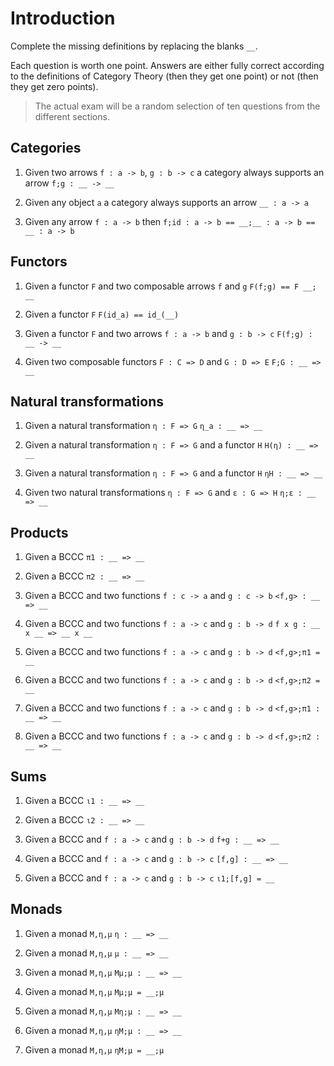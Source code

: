 # Introduction
Complete the missing definitions by replacing the blanks `__`.

Each question is worth one point. Answers are either fully correct according to the definitions of Category Theory (then they get one point) or not (then they get zero points).

> The actual exam will be a random selection of ten questions from the different sections.

## Categories
1. Given two arrows
`f : a -> b`, `g : b -> c`
a category always supports an arrow
`f;g : __ -> __`

1. Given any object
`a`
a category always supports an arrow
`__ : a -> a`

1. Given any arrow
`f : a -> b`
then
`f;id : a -> b == __;__ : a -> b == __ : a -> b`

## Functors
1. Given a functor `F` and two composable arrows `f` and `g`
`F(f;g) == F __; __`

1. Given a functor `F`
`F(id_a) == id_(__)`

1. Given a functor `F` and two arrows `f : a -> b` and `g : b -> c`
`F(f;g) : __ -> __`

1. Given two composable functors `F : C => D` and `G : D => E`
`F;G : __ => __`


## Natural transformations
1. Given a natural transformation `η : F => G`
`η_a : __ => __`

1. Given a natural transformation `η : F => G` and a functor `H`
`H(η) : __ => __`

1. Given a natural transformation `η : F => G` and a functor `H`
`ηH : __ => __`

1. Given two natural transformations `η : F => G` and `ε : G => H`
`η;ε : __ => __`

## Products
1. Given a BCCC
`π1 : __ => __`

1. Given a BCCC
`π2 : __ => __`

1. Given a BCCC and two functions `f : c -> a` and `g : c -> b`
`<f,g> : __ => __`

1. Given a BCCC and two functions `f : a -> c` and `g : b -> d`
`f x g : __ x __ => __ x __`

1. Given a BCCC and two functions `f : a -> c` and `g : b -> d`
`<f,g>;π1 = __`

1. Given a BCCC and two functions `f : a -> c` and `g : b -> d`
`<f,g>;π2 = __`

1. Given a BCCC and two functions `f : a -> c` and `g : b -> d`
`<f,g>;π1 : __ => __`

1. Given a BCCC and two functions `f : a -> c` and `g : b -> d`
`<f,g>;π2 : __ => __`

## Sums
1. Given a BCCC
`ι1 : __ => __`

1. Given a BCCC
`ι2 : __ => __`

1. Given a BCCC and `f : a -> c` and `g : b -> d`
`f+g : __ => __`

1. Given a BCCC and `f : a -> c` and `g : b -> c`
`[f,g] : __ => __`

1. Given a BCCC and `f : a -> c` and `g : b -> c`
`ι1;[f,g] = __`


## Monads
1. Given a monad `M,η,μ`
`η : __ => __`

1. Given a monad `M,η,μ`
`μ : __ => __`

1. Given a monad `M,η,μ`
`Mμ;μ : __ => __`

1. Given a monad `M,η,μ`
`Mμ;μ = __;μ`

1. Given a monad `M,η,μ`
`Mη;μ : __ => __`

1. Given a monad `M,η,μ`
`ηM;μ : __ => __`

1. Given a monad `M,η,μ`
`ηM;μ = __;μ`